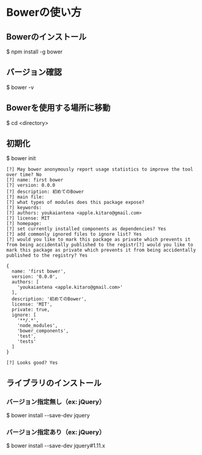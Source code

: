 # Bowerの使い方

## Bowerのインストール
$ npm install -g bower

## バージョン確認
$ bower -v

## Bowerを使用する場所に移動
$ cd \<directory\>

## 初期化
$ bower init
```
[?] May bower anonymously report usage statistics to improve the tool over time? No
[?] name: first bower
[?] version: 0.0.0
[?] description: 初めてのBower
[?] main file:
[?] what types of modules does this package expose?
[?] keywords:
[?] authors: youkaiantena <apple.kitaro@gmail.com>
[?] license: MIT
[?] homepage:
[?] set currently installed components as dependencies? Yes
[?] add commonly ignored files to ignore list? Yes
[?] would you like to mark this package as private which prevents it from being accidentally published to the registr[?] would you like to mark this package as private which prevents it from being accidentally published to the registry? Yes

{
  name: 'first bower',
  version: '0.0.0',
  authors: [
    'youkaiantena <apple.kitaro@gmail.com>'
  ],
  description: '初めてのBower',
  license: 'MIT',
  private: true,
  ignore: [
    '**/.*',
    'node_modules',
    'bower_components',
    'test',
    'tests'
  ]
}

[?] Looks good? Yes
```

## ライブラリのインストール

### バージョン指定無し（ex: jQuery）
$ bower install --save-dev jquery

### バージョン指定あり（ex: jQuery）
$ bower install --save-dev jquery#1.11.x
